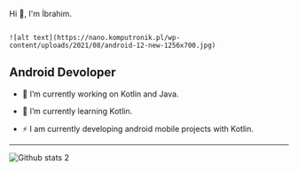 Hi 👋, I'm İbrahim.
                          
                                                                                                                         ![alt text](https://nano.komputronik.pl/wp-content/uploads/2021/08/android-12-new-1256x700.jpg)

               
Android Devoloper
-------------------------------------------------

- 🔭 I’m currently working on Kotlin and Java.
- 🌱 I’m currently learning Kotlin.

- ⚡ I am currently developing android mobile projects with Kotlin.



-------------------------------------------------------------------------------------------------------------------------------------------------------------------------


![Github stats 2](https://github-readme-stats.vercel.app/api?username=Ibrahmdmr&show_icons=true&theme=radical)

